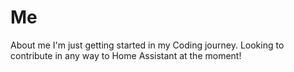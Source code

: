 # Me
About me
I'm just getting started in my Coding journey. Looking to contribute in any way to Home Assistant at the moment!
